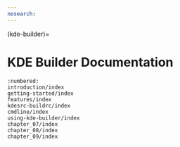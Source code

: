 ```yaml
---
nosearch:
---
```


(kde-builder)=
# KDE Builder Documentation

```{toctree}
:numbered:
introduction/index
getting-started/index
features/index
kdesrc-buildrc/index
cmdline/index
using-kde-builder/index
chapter_07/index
chapter_08/index
chapter_09/index
```
